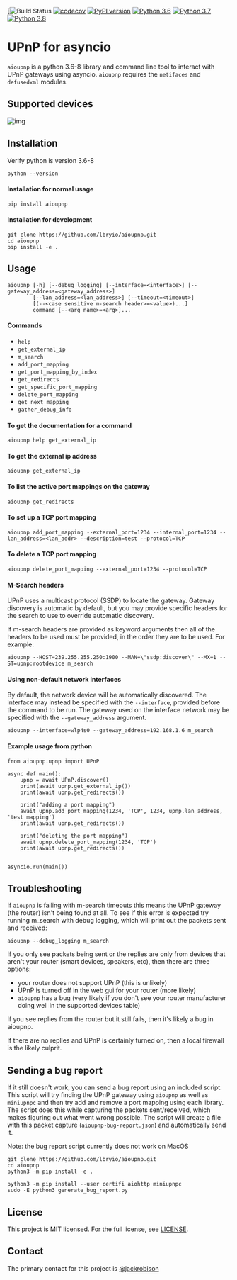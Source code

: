 [![Build Status](https://github.com/lbryio/aioupnp/workflows/CI/badge.svg)
[![codecov](https://codecov.io/gh/lbryio/aioupnp/branch/master/graph/badge.svg)](https://codecov.io/gh/lbryio/aioupnp)
[![PyPI version](https://badge.fury.io/py/aioupnp.svg)](https://badge.fury.io/py/aioupnp)
[![Python 3.6](https://img.shields.io/badge/python-3.6-blue.svg)](https://www.python.org/downloads/release/python-360/)
[![Python 3.7](https://img.shields.io/badge/python-3.7-blue.svg)](https://www.python.org/downloads/release/python-370/)
[![Python 3.8](https://img.shields.io/badge/python-3.8-blue.svg)](https://www.python.org/downloads/release/python-380/)

# UPnP for asyncio

`aioupnp` is a python 3.6-8 library and command line tool to interact with UPnP gateways using asyncio. `aioupnp` requires the `netifaces` and `defusedxml` modules.

## Supported devices
![img](https://i.imgur.com/JtO4glP.png)

## Installation

Verify python is version 3.6-8
```
python --version
```

#### Installation for normal usage
```
pip install aioupnp
```

#### Installation for development
```
git clone https://github.com/lbryio/aioupnp.git
cd aioupnp
pip install -e .
```


## Usage

```
aioupnp [-h] [--debug_logging] [--interface=<interface>] [--gateway_address=<gateway_address>]
        [--lan_address=<lan_address>] [--timeout=<timeout>]
        [(--<case sensitive m-search header>=<value>)...]
        command [--<arg name>=<arg>]...
```


#### Commands
* `help`
* `get_external_ip`
* `m_search`
* `add_port_mapping`
* `get_port_mapping_by_index`
* `get_redirects`
* `get_specific_port_mapping`
* `delete_port_mapping`
* `get_next_mapping`
* `gather_debug_info`

#### To get the documentation for a command

    aioupnp help get_external_ip

#### To get the external ip address

    aioupnp get_external_ip

#### To list the active port mappings on the gateway

    aioupnp get_redirects

#### To set up a TCP port mapping
    
    aioupnp add_port_mapping --external_port=1234 --internal_port=1234 --lan_address=<lan_addr> --description=test --protocol=TCP

#### To delete a TCP port mapping

    aioupnp delete_port_mapping --external_port=1234 --protocol=TCP

#### M-Search headers
UPnP uses a multicast protocol (SSDP) to locate the gateway. Gateway discovery is automatic by default, but you may provide specific headers for the search to use to override automatic discovery.

If m-search headers are provided as keyword arguments then all of the headers to be used must be provided, in the order they are to be used. For example:

    aioupnp --HOST=239.255.255.250:1900 --MAN=\"ssdp:discover\" --MX=1 --ST=upnp:rootdevice m_search

#### Using non-default network interfaces
By default, the network device will be automatically discovered. The interface may instead be specified with the `--interface`, provided before the command to be run. The gateway used on the interface network may be specified with the `--gateway_address` argument.

    aioupnp --interface=wlp4s0 --gateway_address=192.168.1.6 m_search


#### Example usage from python

    from aioupnp.upnp import UPnP

    async def main():
        upnp = await UPnP.discover()
        print(await upnp.get_external_ip())
        print(await upnp.get_redirects())

        print("adding a port mapping")
        await upnp.add_port_mapping(1234, 'TCP', 1234, upnp.lan_address, 'test mapping')
        print(await upnp.get_redirects())

        print("deleting the port mapping")
        await upnp.delete_port_mapping(1234, 'TCP')
        print(await upnp.get_redirects())


    asyncio.run(main())


## Troubleshooting
If `aioupnp` is failing with m-search timeouts this means the UPnP gateway (the router) isn't being found at all. To see if this error is expected try running m_search with debug logging, which will print out the packets sent and received:

    aioupnp --debug_logging m_search

If you only see packets being sent or the replies are only from devices that aren't your router (smart devices, speakers, etc), then there are three options:
* your router does not support UPnP (this is unlikely)
* UPnP is turned off in the web gui for your router (more likely)
* `aioupnp` has a bug (very likely if you don't see your router manufacturer doing well in the supported devices table)

If you see replies from the router but it still fails, then it's likely a bug in aioupnp.

If there are no replies and UPnP is certainly turned on, then a local firewall is the likely culprit.


## Sending a bug report

If it still doesn't work, you can send a bug report using an included script. This script will try finding the UPnP gateway using `aioupnp` as well as `miniupnpc` and then try add and remove a port mapping using each library. The script does this while capturing the packets sent/received, which makes figuring out what went wrong possible. The script will create a file with this packet capture (`aioupnp-bug-report.json`) and automatically send it.

Note: the bug report script currently does not work on MacOS
```
git clone https://github.com/lbryio/aioupnp.git
cd aioupnp
python3 -m pip install -e .

python3 -m pip install --user certifi aiohttp miniupnpc
sudo -E python3 generate_bug_report.py
```

## License

This project is MIT licensed. For the full license, see [LICENSE](LICENSE).

## Contact

The primary contact for this project is [@jackrobison](mailto:jackrobison@lbry.com)
